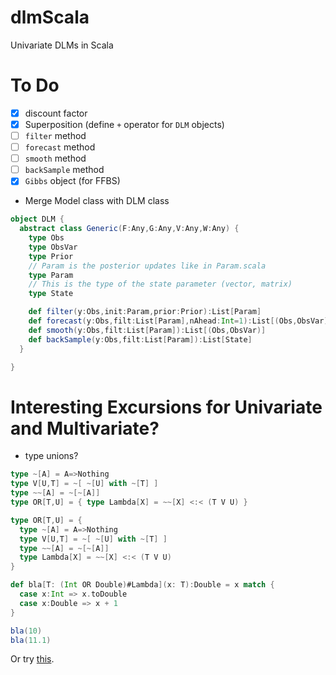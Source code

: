 # dlmScala

Univariate DLMs in Scala


# To Do

- [x] discount factor
- [x] Superposition (define `+` operator for `DLM` objects)
- [ ] `filter` method
- [ ] `forecast` method
- [ ] `smooth` method
- [ ] `backSample` method
- [x] `Gibbs` object (for FFBS)

- Merge Model class with DLM class
```scala
object DLM {
  abstract class Generic(F:Any,G:Any,V:Any,W:Any) {
    type Obs
    type ObsVar
    type Prior
    // Param is the posterior updates like in Param.scala
    type Param 
    // This is the type of the state parameter (vector, matrix)
    type State

    def filter(y:Obs,init:Param,prior:Prior):List[Param]
    def forecast(y:Obs,filt:List[Param],nAhead:Int=1):List[(Obs,ObsVar)]
    def smooth(y:Obs,filt:List[Param]):List[(Obs,ObsVar)]
    def backSample(y:Obs,filt:List[Param]):List[State]
  }

}
```


# Interesting Excursions for Univariate and Multivariate?
- type unions?
```scala
type ~[A] = A=>Nothing
type V[U,T] = ~[ ~[U] with ~[T] ]
type ~~[A] = ~[~[A]]
type OR[T,U] = { type Lambda[X] = ~~[X] <:< (T V U) }

type OR[T,U] = {
  type ~[A] = A=>Nothing
  type V[U,T] = ~[ ~[U] with ~[T] ]
  type ~~[A] = ~[~[A]]
  type Lambda[X] = ~~[X] <:< (T V U)
}

def bla[T: (Int OR Double)#Lambda](x: T):Double = x match {
  case x:Int => x.toDouble
  case x:Double => x + 1
}

bla(10)
bla(11.1)
```

Or try [this](http://stackoverflow.com/questions/3508077/how-to-define-type-disjunction-union-types).

